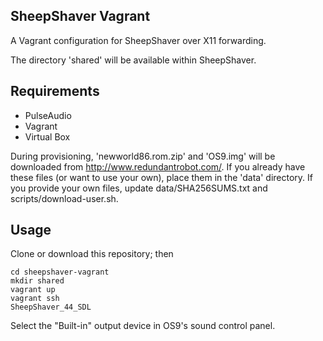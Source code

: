 ## SheepShaver Vagrant

A Vagrant configuration for SheepShaver over X11 forwarding.

The directory 'shared' will be available within SheepShaver.

## Requirements
- PulseAudio
- Vagrant
- Virtual Box

During provisioning, 'newworld86.rom.zip' and 'OS9.img' will be downloaded from http://www.redundantrobot.com/. If you already have these files (or want to use your own), place them in the 'data' directory. If you provide your own files, update data/SHA256SUMS.txt and scripts/download-user.sh.

## Usage
Clone or download this repository; then
```
cd sheepshaver-vagrant
mkdir shared
vagrant up
vagrant ssh
SheepShaver_44_SDL
```

Select the "Built-in" output device in OS9's sound control panel.
